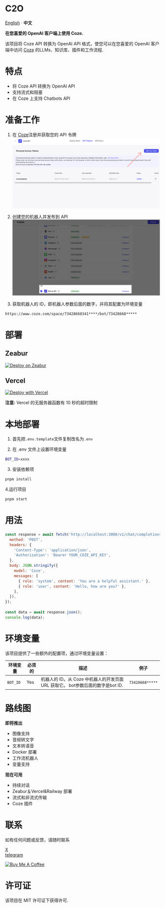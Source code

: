 # C2O
[English](README.md) · **中文** 

**在您喜爱的 OpenAI 客户端上使用 Coze.**

该项目将 Coze API 转换为 OpenAI API 格式，使您可以在您喜爱的 OpenAI 客户端中访问 [Coze](https://www.coze.com) 的LLMs、知识库、插件和工作流程.

# 特点
- 将 Coze API 转换为 OpenAI API
- 支持流式和阻塞
- 在 Coze 上支持 Chatbots API

# 准备工作
1. 在 [Coze](https://www.coze.com)注册并获取您的 API 令牌
![cozeapitoken](pictures/token.png)

2. 创建您的机器人并发布到 API
![cozeapi](pictures/api.png)

3. 获取机器人的 ID，即机器人参数后面的数字，并将其配置为环境变量
```bash
https://www.coze.com/space/73428668341****/bot/73428668*****
```

# 部署
## Zeabur
[![Deploy on Zeabur](https://zeabur.com/button.svg)](https://zeabur.com/templates/BZ515Z?referralCode=fatwang2)

## Vercel
[![Deploy with Vercel](https://vercel.com/button)](https://vercel.com/new/clone?repository-url=https://github.com/fatwang2/coze2openai&env=BOT_ID&envDescription=COZE_BOT_ID)

**注意:** Vercel 的无服务器函数有 10 秒的超时限制

# 本地部署
1. 首先把`.env.template`文件复制改名为`.env`

2. 在 .env 文件上设置环境变量
```bash
BOT_ID=xxxx
```

3. 安装依赖项
```bash
pnpm install
```

4.运行项目
```bash
pnpm start
```

# 用法
```JavaScript
const response = await fetch('http://localhost:3000/v1/chat/completions', {
  method: 'POST',
  headers: {
    'Content-Type': 'application/json',
    'Authorization': 'Bearer YOUR_COZE_API_KEY',
  },
  body: JSON.stringify({
    model: 'Coze',
    messages: [
      { role: 'system', content: 'You are a helpful assistant.' },
      { role: 'user', content: 'Hello, how are you?' },
    ],
  }),
});

const data = await response.json();
console.log(data);
```
# 环境变量
该项目提供了一些额外的配置项，通过环境变量设置：

| 环境变量 | 必须的 | 描述                                                                                                                                                               | 例子                                                                                                              |
| -------------------- | -------- | ------------------------------------------------------------------------------------------------------------------------------------------------------------------------- | -------------------------------------------------------------------------------------------------------------------- |
| `BOT_ID`     | Yes      | 机器人的 ID。从 Coze 中机器人的开发页面 URL 获取它。 bot参数后面的数字是bot ID.| `73428668*****`|

# 路线图
**即将推出**
*   图像支持
*   音频转文字
*   文本转语音
*   Docker 部署
*   工作流机器人
*   变量支持

**现在可用**
*   持续对话
*   Zeabur＆Vercel&Railway 部署
*   流式和非流式传输
*   Coze 插件

# 联系
如有任何问题或反馈，请随时联系

[X](https://sum4all.site/twitter)\
[telegram](https://sum4all.site/telegram)

<a href="https://www.buymeacoffee.com/fatwang2" target="_blank"><img src="https://cdn.buymeacoffee.com/buttons/v2/default-yellow.png" alt="Buy Me A Coffee" style="height: 60px !important;width: 217px !important;" ></a>

# 许可证
该项目在 MIT 许可证下获得许可.
